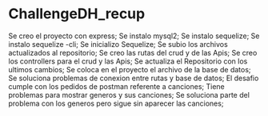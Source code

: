 # ChallengeDH_recup
Se creo el proyecto con express;
Se instalo mysql2;
Se instalo sequelize;
Se instalo sequelize -cli;
Se inicializo Sequelize;
Se subio los archivos actualizados al repositorio;
Se creo las rutas del crud y de las Apis;
Se creo los controllers para el crud y las Apis;
Se actualiza el Repositorio con los ultimos cambios;
Se coloca en el proyecto el archivo de la base de datos;
Se soluciona problemas de conexion entre rutas y base de datos;
El desafio cumple con los pedidos de postman referente a canciones;
Tiene problemas para mostrar generos y sus canciones;
Se soluciona parte del problema con los generos pero sigue sin aparecer las canciones;
